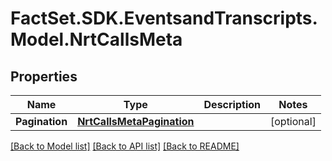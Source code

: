 # FactSet.SDK.EventsandTranscripts.Model.NrtCallsMeta

## Properties

Name | Type | Description | Notes
------------ | ------------- | ------------- | -------------
**Pagination** | [**NrtCallsMetaPagination**](NrtCallsMetaPagination.md) |  | [optional] 

[[Back to Model list]](../README.md#documentation-for-models) [[Back to API list]](../README.md#documentation-for-api-endpoints) [[Back to README]](../README.md)

